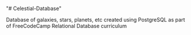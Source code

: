 "# Celestial-Database" 

Database of galaxies, stars, planets, etc created using PostgreSQL as part of FreeCodeCamp Relational Database curriculum

